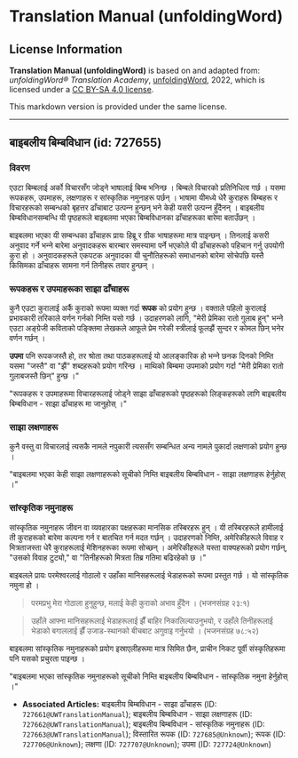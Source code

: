 # Translation Manual (unfoldingWord)

## License Information

**Translation Manual (unfoldingWord)** is based on and adapted from: _unfoldingWord® Translation Academy_, [unfoldingWord](https://unfoldingword.org/utw), 2022, which is licensed under a [CC BY-SA 4.0 license](https://creativecommons.org/licenses/by-sa/4.0/legalcode.en).

This markdown version is provided under the same license.



--------------------------------

## बाइबलीय बिम्बविधान (id: 727655)

### विवरण

एउटा बिम्बलाई अर्को विचारसँग जोड्ने भाषालाई बिम्ब भनिन्छ । बिम्बले विचारको प्रतिनिधित्व गर्छ । यसमा रूपकहरू, उपमाहरू, लक्षणाहरू र सांस्कृतिक नमुनाहरू पर्छन् । भाषामा यीमध्ये धेरै कुराहरू बिम्बहरू र विचारहरूको सम्बन्धको बृहत्तर ढाँचाबाट उत्पन्‍न हुन्छन् भने केही यसरी उत्पन्‍न हुँदैनन् । बाइबलीय बिम्बविधानसम्बन्धि यी पृष्ठहरूले बाइबलमा भएका बिम्बविधानका ढाँचाहरूका बारेमा बताउँछन् ।

बाइबलमा भएका यी सम्बन्धका ढाँचाहरू प्रायः हिब्रू र ग्रीक भाषाहरूमा मात्र पाइन्छन् । तिनलाई कसरी अनुवाद गर्ने भन्‍ने बारेमा अनुवादकहरू बारम्बार समस्यामा पर्ने भएकोले यी ढाँचाहरूको पहिचान गर्नु उपयोगी कुरा हो । अनुवादकहरूले एकपटक अनुवादका यी चुनौतिहरूको समाधानको बारेमा सोचेपछि यस्तै किसिमका ढाँचाहरू सामना गर्न तिनीहरू तयार हुन्छन् ।

### रूपकहरू र उपमाहरूका साझा ढाँचाहरू

कुनै एउटा कुरालाई अर्कै कुराको रूपमा व्यक्त गर्दा **रूपक** को प्रयोग हुन्छ । वक्ताले पहिलो कुरालाई प्रभावकारी तरिकाले वर्णन गर्नको निम्ति यसो गर्छ । उदाहरणको लागि, "मेरी प्रेमिका रातो गुलाब हुन्" भन्‍ने एउटा अङ्ग्रेजी कविताको पङ्क्तिमा लेखकले आफूले प्रेम गरेकी स्त्रीलाई फूलझैं सुन्दर र कोमल छिन् भनेर वर्णन गर्छन् ।

**उपमा** पनि रूपकजस्तै हो, तर श्रोता तथा पाठकहरूलाई यो आलङ्कारिक हो भन्‍ने छनक दिनको निम्ति यसमा "जस्तै" वा "झैं" शब्दहरूको प्रयोग गरिन्छ । माथिको बिम्बमा उपमाको प्रयोग गर्दा "मेरी प्रेमिका रातो गुलाबजस्तै छिन्" हुन्छ ।"

"रूपकहरू र उपमाहरूमा विचारहरूलाई जोड्ने साझा ढाँचाहरूको पृष्ठहरूको लिङ्‍कहरूको लागि बाइबलीय बिम्बविधान \- साझा ढाँचाहरू मा जानुहोस् ।"

### साझा लक्षणाहरू

कुनै वस्तु वा विचारलाई त्यसकै नामले नपुकारी त्यससँग सम्बन्धित अन्य नामले पुकार्दा लक्षणाको प्रयोग हुन्छ ।

"बाइबलमा भएका केही साझा लक्षणाहरूको सूचीको निम्ति बाइबलीय बिम्बविधान \- साझा लक्षणाहरू हेर्नुहोस् ।"

### सांस्कृतिक नमुनाहरू

सांस्कृतिक नमुनाहरू जीवन वा व्यवहारका पक्षहरूका मानसिक तस्बिरहरू हुन् । यी तस्बिरहरूले हामीलाई ती कुराहरूको बारेमा कल्पना गर्न र बातचित गर्न मदत गर्छन् । उदाहरणको निम्ति, अमेरिकीहरूले विवाह र मित्रताजस्ता धेरै कुराहरूलाई मेशिनहरूका रूपमा सोच्छन् । अमेरिकीहरूले यस्ता वाक्यहरूको प्रयोग गर्छन्, "उसको विवाह टुट्यो," वा "तिनीहरूको मित्रता तिब्र गतिमा बढिरहेको छ ।"

बाइबलले प्रायः परमेश्‍वरलाई गोठालो र उहाँका मानिसहरूलाई भेडाहरूको रूपमा प्रस्तुत गर्छ । यो सांस्कृतिक नमुना हो ।

> परमप्रभु मेरा गोठाला हुनुहुन्‍छ, मलाई केही कुराको अभाव हुँदैन । (भजनसंग्रह २३:१)

> उहाँले आफ्‍ना मानिसहरूलाई भेडाहरूलाई झैँ बाहिर निकालिल्‍याउनुभयो, र उहाँले तिनीहरूलाई भेडाको बगाललाई झैँ उजाड\-स्‍थानको बीचबाट अगुवाइ गर्नुभयो । (भजनसंग्रह ७८:५२)

बाइबलमा सांस्कृतिक नमुनाहरूको प्रयोग इस्राएलीहरूमा मात्र सिमित छैन, प्राचीन निकट पूर्वी संस्कृतिहरूमा पनि यसको प्रचुरता पाइन्छ ।

"बाइबलमा भएका सांस्कृतिक नमुनाहरूको सूचीको निम्ति बाइबलीय बिम्बविधान \- सांस्कृतिक नमुना हेर्नुहोस् ।"

* **Associated Articles:** बाइबलीय बिम्बविधान - साझा ढाँचाहरू (ID: `727661@UWTranslationManual`); बाइबलीय बिम्बविधान - साझा लक्षणाहरू (ID: `727662@UWTranslationManual`); बाइबलीय बिम्बविधान - सांस्कृतिक नमुनाहरू (ID: `727663@UWTranslationManual`); विस्तारित रूपक (ID: `727685@Unknown`); रूपक (ID: `727706@Unknown`); लक्षणा (ID: `727707@Unknown`); उपमा (ID: `727724@Unknown`)

